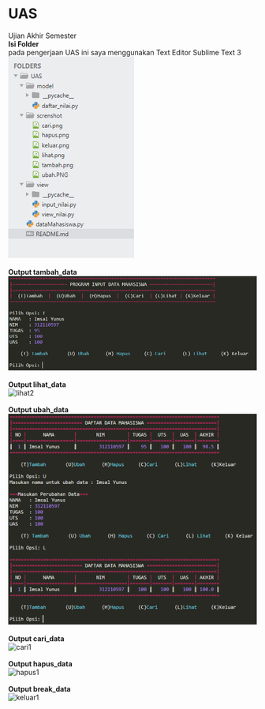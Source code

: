# UAS
Ujian Akhir Semester<br />
<b>Isi Folder</b> <br /> pada pengerjaan UAS ini saya menggunakan Text Editor Sublime Text 3<br />
![](screnshot/file.PNG) <br /><br />
<b>Output tambah_data</b> <br />
![](screnshot/tambah1.png) <br /><br />
<b>Output lihat_data</b> <br />
![lihat2](https://user-images.githubusercontent.com/92619516/149613174-5e8f495a-cea0-4498-adec-00f732361838.png) <br /><br />
<b>Output ubah_data</b> <br />
![](screnshot/ubahh.PNG) <br /><br />
<b>Output cari_data</b> <br />
![cari1](https://user-images.githubusercontent.com/92619516/149613208-25cba364-a0f9-4f84-9061-057558c04815.png) <br /><br />
<b>Output hapus_data</b> <br />
![hapus1](https://user-images.githubusercontent.com/92619516/149613238-37bb6a86-1f5c-4209-8dfd-8b8a1f8db065.png) <br /><br />
<b>Output break_data</b> <br />
![keluar1](https://user-images.githubusercontent.com/92619516/149613261-c96eb440-47e9-4e9b-89cf-c2201a7e6760.png)


